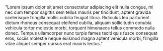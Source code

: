 "Lorem ipsum dolor sit amet consectetur adipiscing elit nulla congue,
mi nec cum tempor sagittis sem tellus mauris per tincidunt, aptent
gravida scelerisque fringilla mollis cubilia feugiat litora. Ridiculus
leo parturient dictum rhoncus consequat eleifend cubilia, aliquam
sollicitudin conubia vehicula tortor molestie morbi, torquent himenaeos
tellus commodo nulla donec. Tempus ullamcorper nunc turpis fames taciti
quis fusce consequat eros, sociis molestie neque euismod magna aptent
vehicula morbi, fringilla vitae aliquet semper cursus erat mauris lectus."
